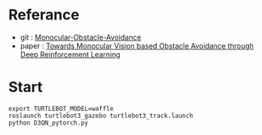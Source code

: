 # Referance
- git : [Monocular-Obstacle-Avoidance](https://github.com/xie9187/Monocular-Obstacle-Avoidance)
- paper : [Towards Monocular Vision based Obstacle Avoidance through Deep Reinforcement Learning](https://arxiv.org/abs/1706.09829)

# Start
```
export TURTLEBOT_MODEL=waffle
roslaunch turtlebot3_gazebo turtlebot3_track.launch
python D3QN_pytorch.py
```
